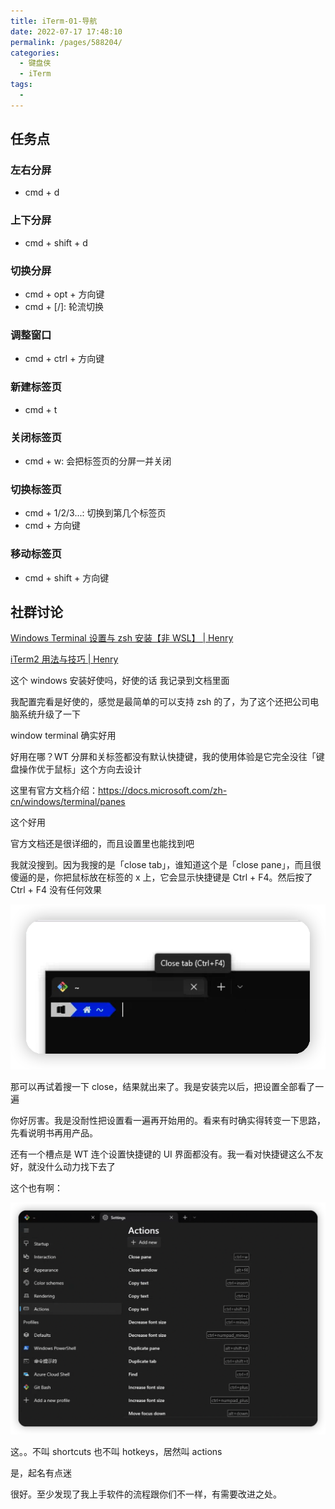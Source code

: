```yaml
---
title: iTerm-01-导航
date: 2022-07-17 17:48:10
permalink: /pages/588204/
categories:
  - 键盘侠
  - iTerm
tags:
  -
---
```


## 任务点

### 左右分屏

- cmd + d

### 上下分屏

- cmd + shift + d

### 切换分屏

- cmd + opt + 方向键
- cmd + [/]: 轮流切换

### 调整窗口

- cmd + ctrl + 方向键

### 新建标签页

- cmd + t

### 关闭标签页

- cmd + w: 会把标签页的分屏一并关闭

### 切换标签页

- cmd + 1/2/3...: 切换到第几个标签页
- cmd + 方向键

### 移动标签页

- cmd + shift + 方向键

## 社群讨论

[Windows Terminal 设置与 zsh 安装【非 WSL】 | Henry](https://tszv.vercel.app/pages/db656a/)

[iTerm2 用法与技巧 | Henry](https://tszv.vercel.app/pages/5ea06c/)

这个 windows 安装好使吗，好使的话 我记录到文档里面

我配置完看是好使的，感觉是最简单的可以支持 zsh 的了，为了这个还把公司电脑系统升级了一下

window terminal 确实好用

好用在哪？WT 分屏和关标签都没有默认快捷键，我的使用体验是它完全没往「键盘操作优于鼠标」这个方向去设计

这里有官方文档介绍：https://docs.microsoft.com/zh-cn/windows/terminal/panes

这个好用

官方文档还是很详细的，而且设置里也能找到吧

我就没搜到。因为我搜的是「close tab」，谁知道这个是「close pane」，而且很傻逼的是，你把鼠标放在标签的 x 上，它会显示快捷键是 Ctrl + F4。然后按了 Ctrl + F4 没有任何效果

![](../../.vuepress/public/img/iTerm/001.png)

那可以再试着搜一下 close，结果就出来了。我是安装完以后，把设置全部看了一遍

你好厉害。我是没耐性把设置看一遍再开始用的。看来有时确实得转变一下思路，先看说明书再用产品。

还有一个槽点是 WT 连个设置快捷键的 UI 界面都没有。我一看对快捷键这么不友好，就没什么动力找下去了

这个也有啊：

![](../../.vuepress/public/img/iTerm/002.png)

这。。不叫 shortcuts 也不叫 hotkeys，居然叫 actions

是，起名有点迷

很好。至少发现了我上手软件的流程跟你们不一样，有需要改进之处。
